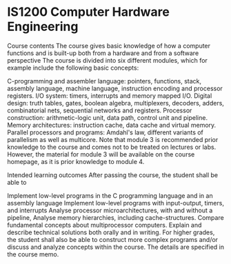 # IS1200 Computer Hardware Engineering
 
Course contents
The course gives basic knowledge of how a computer functions and is built-up both from a hardware and from a software perspective The course is divided into six different modules, which for example include the following basic concepts:

C-programming and assembler language: pointers, functions, stack, assembly language, machine language, instruction encoding and processor registers.
I/O system: timers, interrupts and memory mapped I/O.
Digital design: truth tables, gates, boolean algebra, multiplexers, decoders, adders, combinatorial nets, sequential networks and registers.
Processor construction: arithmetic-logic unit, data path, control unit and pipeline.
Memory architectures: instruction cache, data cache and virtual memory.
Parallel processors and programs: Amdahl's law, different variants of parallelism as well as multicore.
Note that module 3 is recommended prior knowledge to the course and comes not to be treated on lectures or labs. However, the material for module 3 will be available on the course homepage, as it is prior knowledge to module 4.

Intended learning outcomes
After passing the course, the student shall be able to

Implement low-level programs in the C programming language and in an assembly language
Implement low-level programs with input-output, timers, and interrupts
Analyse processor microarchitectures, with and without a pipeline,
Analyse memory hierarchies, including cache-structures.
Compare fundamental concepts about multiprocessor computers.
Explain and describe technical solutions both orally and in writing. 
For higher grades, the student shall also be able to construct more complex programs and/or discuss and analyze concepts within the course. The details are specified in the course memo.
